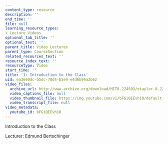 ```yaml
---
content_type: resource
description: ''
end_time: ''
file: null
learning_resource_types:
- Lecture Videos
optional_tab_title: ''
optional_text: ''
parent_title: Video Lectures
parent_type: CourseSection
related_resources_text: ''
resource_index_text: ''
resourcetype: Video
start_time: ''
title: '1: Introduction to the Class'
uid: ea3660dc-b5dc-78d4-b5e4-e4d6b94a2b62
video_files:
  archive_url: http://www.archive.org/download/MIT8.224S03/etaylor-8.224-sem-mit-9151-06feb2003-1430-220k.mp4
  video_captions_file: null
  video_thumbnail_file: https://img.youtube.com/vi/bFGiQEEvh18/default.jpg
  video_transcript_file: null
video_metadata:
  youtube_id: bFGiQEEvh18
---
```


Introduction to the Class

Lecturer: Edmund Bertschinger



